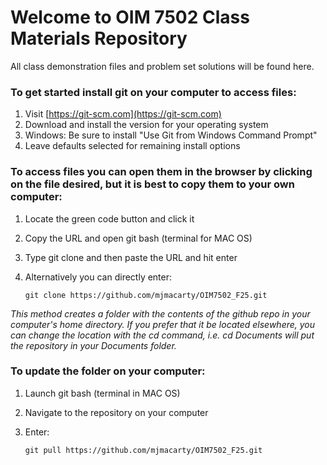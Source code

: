 # Welcome to OIM 7502 Class Materials Repository
All class demonstration files and problem set solutions will be found here.


### To get started install git on your computer to access files:
1. Visit [https://git-scm.com](https://git-scm.com)
2. Download and install the version for your operating system
3. Windows: Be sure to install "Use Git from Windows Command Prompt"
4. Leave defaults selected for remaining install options
### To access files you can open them in the browser by clicking on the file desired, but it is best to copy them to your own computer:
1. Locate the green code button and click it
2. Copy the URL and open git bash (terminal for MAC OS)
3. Type git clone and then paste the URL and hit enter
4. Alternatively you can directly enter:

    `git clone https://github.com/mjmacarty/OIM7502_F25.git` 

*This method creates a folder with the contents of the github repo in your computer's home directory. If you prefer that it be located elsewhere, you can change the location with the cd command, i.e. cd Documents will put the repository in your Documents folder.* 
### To update the folder on your computer:
1. Launch git bash (terminal in MAC OS)
2. Navigate to the repository on your computer
3. Enter:

    `git pull https://github.com/mjmacarty/OIM7502_F25.git`
